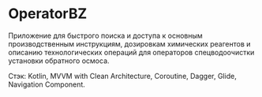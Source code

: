 # OperatorBZ


Приложение для быстрого поиска и доступа к основным производственным инструкциям, дозировкам химических реагентов и описанию технологических операций для операторов спецводоочистки установки обратного осмоса.

Стэк:
Kotlin, MVVM with Clean Architecture, Coroutine, Dagger, Glide, Navigation Component.
